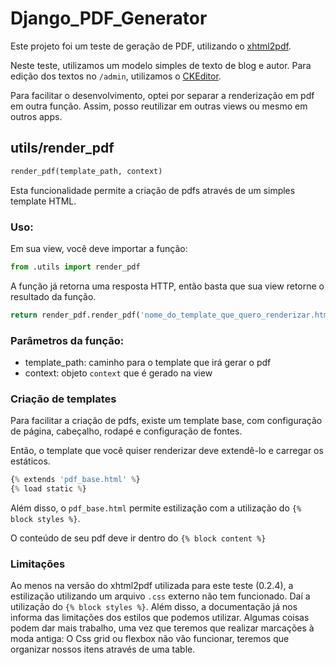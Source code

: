 # Django_PDF_Generator

Este projeto foi um teste de geração de PDF, utilizando o [xhtml2pdf](https://github.com/xhtml2pdf/xhtml2pdf). 

Neste teste, utilizamos um modelo simples de texto de blog e autor. Para edição dos textos no `/admin`, utilizamos o [CKEditor](https://github.com/django-ckeditor/django-ckeditor).

Para facilitar o desenvolvimento, optei por separar a renderização em pdf em outra função. Assim, posso reutilizar em outras views ou mesmo em outros apps.


## utils/render_pdf
```python
render_pdf(template_path, context)
```

Esta funcionalidade permite a criação de pdfs através de um simples template HTML.

### Uso:

Em sua view, você deve importar a função:

```python
from .utils import render_pdf
```

A função já retorna uma resposta HTTP, então basta que sua view retorne o resultado da função.

```python
return render_pdf.render_pdf('nome_do_template_que_quero_renderizar.html', context)
```

### Parâmetros da função:

- template_path: caminho para o template que irá gerar o pdf
- context: objeto `context` que é gerado na view

### Criação de templates

Para facilitar a criação de pdfs, existe um template base, com configuração de página, cabeçalho, rodapé e configuração de fontes.

Então, o template que você quiser renderizar deve extendê-lo e carregar os estáticos.

```python 
{% extends 'pdf_base.html' %}
{% load static %}
```

Além disso, o `pdf_base.html` permite estilização com a utilização do `{% block styles %}`.

O conteúdo de seu pdf deve ir dentro do `{% block content %}`

### Limitações

Ao menos na versão do xhtml2pdf utilizada para este teste (0.2.4), a estilização utilizando um arquivo `.css` externo não tem funcionado. Daí a utilização do `{% block styles %}`. Além disso, a documentação já nos informa das limitações dos estilos que podemos utilizar. Algumas coisas podem dar mais trabalho, uma vez que teremos que realizar marcações à moda antiga: O Css grid ou flexbox não vão funcionar, teremos que organizar nossos itens através de uma table.